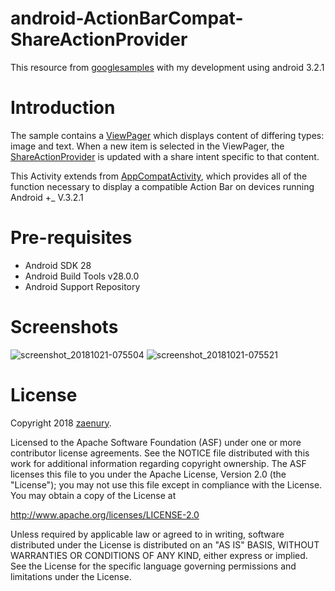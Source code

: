 # android-ActionBarCompat-ShareActionProvider
This resource from [googlesamples](https://github.com/googlesamples/android-ActionBarCompat-ShareActionProvider) with my development using android 3.2.1

# Introduction
The sample contains a [ViewPager](https://developer.android.com/reference/android/support/v4/view/ViewPager) which displays content of differing types: image and text. When a new item is selected in the ViewPager, the [ShareActionProvider](https://developer.android.com/reference/android/widget/ShareActionProvider) is updated with a share intent specific to that content.

This Activity extends from [AppCompatActivity](https://developer.android.com/reference/android/support/v7/app/AppCompatActivity), which provides all of the function necessary to display a compatible Action Bar on devices running Android +_ V.3.2.1

# Pre-requisites
* Android SDK 28
* Android Build Tools v28.0.0
* Android Support Repository

# Screenshots
![screenshot_20181021-075504](https://user-images.githubusercontent.com/42806183/47261716-f19ebe80-d507-11e8-864d-e87290f0efd0.png) ![screenshot_20181021-075521](https://user-images.githubusercontent.com/42806183/47261719-05e2bb80-d508-11e8-9470-d055cb9a4fc3.png)

# License
Copyright 2018 [zaenury](https://github.com/zaenury).

Licensed to the Apache Software Foundation (ASF) under one or more contributor license agreements. See the NOTICE file distributed with this work for additional information regarding copyright ownership. The ASF licenses this file to you under the Apache License, Version 2.0 (the "License"); you may not use this file except in compliance with the License. You may obtain a copy of the License at

http://www.apache.org/licenses/LICENSE-2.0

Unless required by applicable law or agreed to in writing, software distributed under the License is distributed on an "AS IS" BASIS, WITHOUT WARRANTIES OR CONDITIONS OF ANY KIND, either express or implied. See the License for the specific language governing permissions and limitations under the License.
